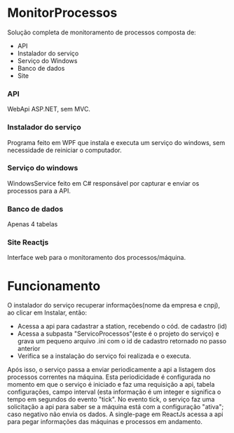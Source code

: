 # MonitorProcessos
Solução completa de monitoramento de processos composta de:
- API
- Instalador do serviço
- Serviço do Windows
- Banco de dados
- Site

### API
WebApi ASP.NET, sem MVC.

### Instalador do serviço
Programa feito em WPF que instala e executa um serviço do windows, sem necessidade de reiniciar o computador.

### Serviço do windows
WindowsService feito em C# responsável por capturar e enviar os processos para a API.

### Banco de dados
Apenas 4 tabelas

### Site Reactjs
Interface web para o monitoramento dos processos/máquina.

# Funcionamento
O instalador do serviço recuperar informações(nome da empresa e cnpj), ao clicar em Instalar, então:
* Acessa a api para cadastrar a station, recebendo o cód. de cadastro (id)
* Acessa a subpasta "ServicoProcessos"(este é o projeto do serviço) e grava um pequeno arquivo .ini com o id de cadastro retornado no passo anterior
* Verifica se a instalação do serviço foi realizada e o executa.

Após isso, o serviço passa a enviar periodicamente a api a listagem dos processos correntes na máquina.
Esta periodicidade é configurada no momento em que o serviço é iniciado e faz uma requisição a api, tabela configurações, campo interval (esta informação é um integer e significa o tempo em segundos do evento "tick".
No evento tick, o serviço faz uma solicitação a api para saber se a máquina está com a configuração "ativa"; caso negativo não envia os dados.
A single-page em ReactJs acessa a api para pegar informações das máquinas e processos em andamento.
